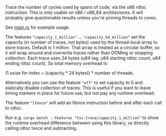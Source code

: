 [crates.io]: https://crates.io/crates/tsc-trace

Trace the number of cycles used by spans of code, via the x86 rdtsc instruction.
This is only usable on x86 / x86_64 architectures.
It will probably give questionable results unless you're pinning threads to cores.

See [main.rs](https://github.com/koeninger/tsc-trace/blob/main/src/main.rs) for example usage.

The features `"capacity_1_million"` ... `"capacity_64_million"` set the capacity (in number of traces, not bytes) used by the thread-local array to store traces.
Default is 1 million.
That array is treated as a circular buffer, so it will wrap around and overwrite traces rather than OOMing or stopping collection.
Each trace uses 24 bytes (u64 tag, u64 starting rdtsc count, u64 ending rdtsc count).
So total memory overhead is:

(1 usize for index + (capacity * 24 bytes)) * number of threads. 

Alternatively you can use the feature `"off"` to set capacity to 0 and statically disable collection of traces.
This is useful if you want to leave timing markers in place for future use, but not pay any runtime overhead.

The feature `"lfence"` will add an lfence instruction before and after each call to rdtsc.

Run e.g. `cargo bench --features "tsc-trace/capacity_1_million"` to show the runtime overhead difference between using this library, vs directly calling rdtsc twice and subtracting.
